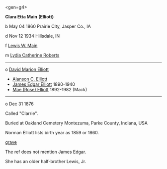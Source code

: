<gen=g4>

<b>Clara Etta Main</b> <b>(Elliott)</b>

b May 04 1860 Prairie City, Jasper Co., IA

d Nov 12 1934 Hillsdale, IN

f [Lewis W. Main](../g5/lewis_w_main.md)

m [Lydia Catherine Roberts](../g5/lydia_catherine_roberts.md)

<hr>

o [David Marion Elliott](../g4/david_marion_elliott.md)

- [Alanson C. Elliott](../g3/alanson_c_elliott.md)
- [James Edgar Elliott](../g3/james_edgar_elliott.md) 1890-1940
- [Mae (Rose) Elliott](../g3/mae_elliott.md) 1892-1982 (Mack)

<hr>

o Dec 31 1876

Called "Clarrie".

Buried at Oakland Cemetery
Montezuma, Parke County, Indiana, USA

Norman Elliott lists birth year as 1859 or 1860.

[grave](https://www.findagrave.com/memorial/75888090/clara-etta-elliott)

The ref does not mention James Edgar.

She has an older half-brother Lewis, Jr.